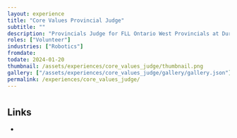 ```yaml
---
layout: experience
title: "Core Values Provincial Judge"
subtitle: ""
description: "Provincials Judge for FLL Ontario West Provincials at Durham College for the Core Values category"
roles: ["Volunteer"]
industries: ["Robotics"]
fromdate: 
todate: 2024-01-20
thumbnail: /assets/experiences/core_values_judge/thumbnail.png
gallery: ["/assets/experiences/core_values_judge/gallery/gallery.json"]
permalink: /experiences/core_values_judge/
---
```


#

## Links

-
